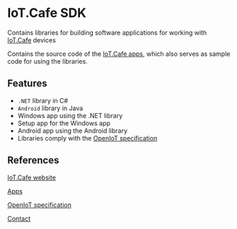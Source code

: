 # IoT.Cafe SDK

Contains libraries for building software applications for working with [IoT.Cafe](https://iot.cafe) devices

Contains the source code of the [IoT.Cafe apps](https://iot.cafe/get/app), which also serves as sample code for using the libraries.

## Features
- `.NET` library in C#
- `Android` library in Java
- Windows app using the .NET library
- Setup app for the Windows app
- Android app using the Android library
- Libraries comply with the [OpenIoT specification](https://openiot.info/specification.html)

## References
[IoT.Cafe website](https://iot.cafe)

[Apps](https://iot.cafe/get/app)

[OpenIoT specification](https://openiot.info/specification.html)

[Contact](https://iot.cafe/contact)